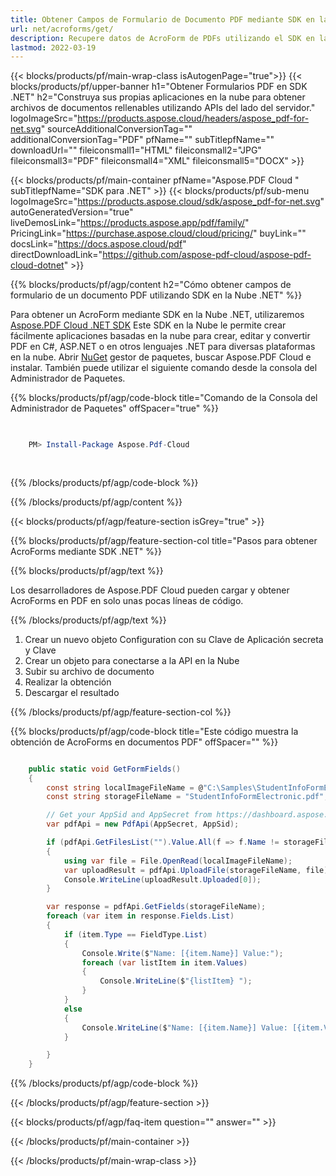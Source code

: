 ```yaml
---
title: Obtener Campos de Formulario de Documento PDF mediante SDK en la Nube .NET
url: net/acroforms/get/
description: Recupere datos de AcroForm de PDFs utilizando el SDK en la Nube para .NET de Aspose.PDF. Extracción fácil de campos de formularios mediante API REST.
lastmod: 2022-03-19
---
```


{{< blocks/products/pf/main-wrap-class isAutogenPage="true">}}
{{< blocks/products/pf/upper-banner h1="Obtener Formularios PDF en SDK .NET" h2="Construya sus propias aplicaciones en la nube para obtener archivos de documentos rellenables utilizando APIs del lado del servidor." logoImageSrc="https://products.aspose.cloud/headers/aspose_pdf-for-net.svg" sourceAdditionalConversionTag="" additionalConversionTag="PDF" pfName="" subTitlepfName="" downloadUrl="" fileiconsmall1="HTML" fileiconsmall2="JPG" fileiconsmall3="PDF" fileiconsmall4="XML" fileiconsmall5="DOCX" >}}

{{< blocks/products/pf/main-container pfName="Aspose.PDF Cloud " subTitlepfName="SDK para .NET" >}}
{{< blocks/products/pf/sub-menu logoImageSrc="https://products.aspose.cloud/sdk/aspose_pdf-for-net.svg"
autoGeneratedVersion="true"
liveDemosLink="https://products.aspose.app/pdf/family/" PricingLink="https://purchase.aspose.cloud/cloud/pricing/" buyLink="" docsLink="https://docs.aspose.cloud/pdf"  directDownloadLink="https://github.com/aspose-pdf-cloud/aspose-pdf-cloud-dotnet" >}}

{{% blocks/products/pf/agp/content h2="Cómo obtener campos de formulario de un documento PDF utilizando SDK en la Nube .NET" %}}

Para obtener un AcroForm mediante SDK en la Nube .NET, utilizaremos
[Aspose.PDF Cloud .NET SDK](https://products.aspose.cloud/pdf/net/)
Este SDK en la Nube le permite crear fácilmente aplicaciones basadas en la nube para crear, editar y convertir PDF en C#, ASP.NET o en otros lenguajes .NET para diversas plataformas en la nube. Abrir
[NuGet](https://www.nuget.org/packages/Aspose.Pdf-Cloud)
gestor de paquetes, buscar
Aspose.PDF Cloud
e instalar. También puede utilizar el siguiente comando desde la consola del Administrador de Paquetes.

{{% blocks/products/pf/agp/code-block title="Comando de la Consola del Administrador de Paquetes" offSpacer="true" %}}

```powershell

     
    PM> Install-Package Aspose.Pdf-Cloud
     
     

```

{{% /blocks/products/pf/agp/code-block %}}

{{% /blocks/products/pf/agp/content %}}

{{< blocks/products/pf/agp/feature-section isGrey="true" >}}

{{% blocks/products/pf/agp/feature-section-col title="Pasos para obtener AcroForms mediante SDK .NET" %}}

{{% blocks/products/pf/agp/text %}}

Los desarrolladores de Aspose.PDF Cloud pueden cargar y obtener AcroForms en PDF en solo unas pocas líneas de código.

{{% /blocks/products/pf/agp/text %}}

1. Crear un nuevo objeto Configuration con su Clave de Aplicación secreta y Clave
1. Crear un objeto para conectarse a la API en la Nube
1. Subir su archivo de documento
1. Realizar la obtención
1. Descargar el resultado

{{% /blocks/products/pf/agp/feature-section-col %}}



{{% blocks/products/pf/agp/code-block title="Este código muestra la obtención de AcroForms en documentos PDF" offSpacer="" %}}

```cs

    public static void GetFormFields()
    {
        const string localImageFileName = @"C:\Samples\StudentInfoFormElectronic.pdf";
        const string storageFileName = "StudentInfoFormElectronic.pdf";

        // Get your AppSid and AppSecret from https://dashboard.aspose.cloud (free registration required).            
        var pdfApi = new PdfApi(AppSecret, AppSid);

        if (pdfApi.GetFilesList("").Value.All(f => f.Name != storageFileName))
        {
            using var file = File.OpenRead(localImageFileName);
            var uploadResult = pdfApi.UploadFile(storageFileName, file);
            Console.WriteLine(uploadResult.Uploaded[0]);
        }

        var response = pdfApi.GetFields(storageFileName);
        foreach (var item in response.Fields.List)
        {
            if (item.Type == FieldType.List)
            {
                Console.Write($"Name: [{item.Name}] Value:");
                foreach (var listItem in item.Values)
                {
                    Console.WriteLine($"{listItem} ");
                }
            }
            else
            {
                Console.WriteLine($"Name: [{item.Name}] Value: [{item.Values.FirstOrDefault()}]");
            }

        }
    }
```

{{% /blocks/products/pf/agp/code-block %}}

{{< /blocks/products/pf/agp/feature-section >}}

{{< blocks/products/pf/agp/faq-item question="" answer="" >}}

{{< /blocks/products/pf/main-container >}}

{{< /blocks/products/pf/main-wrap-class >}}

